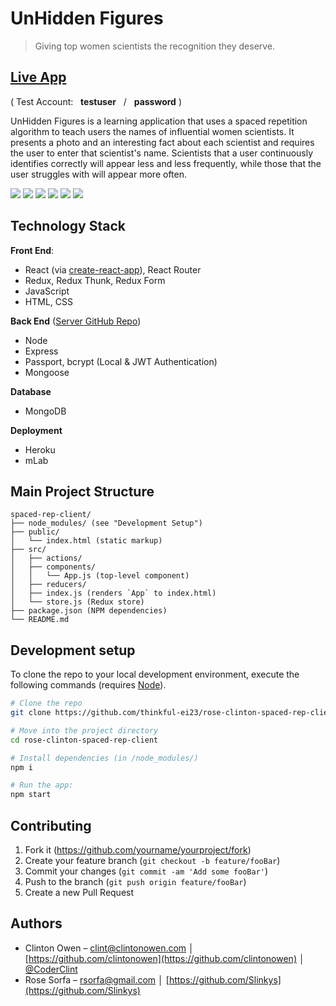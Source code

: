 # UnHidden Figures
> Giving top women scientists the recognition they deserve.

## [Live App](https://un-hidden-figures-app-client.herokuapp.com/)
( Test Account: &nbsp; **testuser** &nbsp; / &nbsp; **password** )

UnHidden Figures is a learning application that uses a spaced repetition algorithm to teach users the names of influential women scientists. It presents a photo and an interesting fact about each scientist and requires the user to enter that scientist's name. Scientists that a user continuously identifies correctly will appear less and less frequently, while those that the user struggles with will appear more often.

![](images/screenshot-1.png)
![](images/screenshot-2.png)
![](images/screenshot-3.png)
![](images/screenshot-4.png)
![](images/screenshot-5.png)
![](images/screenshot-6.png)

<!-- ## Installation

OS X & Linux:

```sh
npm install my-crazy-module --save
```

Windows:

```sh
edit autoexec.bat
``` -->

<!-- ## Usage example

A few motivating and useful examples of how your product can be used. Spice this up with code blocks and potentially more screenshots. -->

<!-- _For more examples and usage, please refer to the [Wiki][wiki]._ -->

## Technology Stack
**Front End**:
* React (via [create-react-app](https://github.com/facebook/create-react-app)), React Router
* Redux, Redux Thunk, Redux Form
* JavaScript
* HTML, CSS

**Back End** ([Server GitHub Repo](https://github.com/thinkful-ei23/rose-clinton-spaced-rep-server))
* Node
* Express
* Passport, bcrypt (Local & JWT Authentication)
* Mongoose
<!-- * Mocha, Chai (Testing) -->

**Database**
* MongoDB

**Deployment**
<!-- **CICD** -->
<!-- * Mocha, Chai -->
<!-- * TravisCI -->
* Heroku
* mLab

## Main Project Structure

```
spaced-rep-client/
├── node_modules/ (see "Development Setup")
├── public/
│   └── index.html (static markup)
├── src/
│   ├── actions/
│   ├── components/
│   │   └── App.js (top-level component)
│   ├── reducers/
│   ├── index.js (renders `App` to index.html)
│   └── store.js (Redux store)
├── package.json (NPM dependencies)
└── README.md
```

## Development setup

To clone the repo to your local development environment, execute the following commands (requires [Node](https://nodejs.org)).

```sh
# Clone the repo
git clone https://github.com/thinkful-ei23/rose-clinton-spaced-rep-client.git

# Move into the project directory
cd rose-clinton-spaced-rep-client

# Install dependencies (in /node_modules/)
npm i

# Run the app:
npm start
```

<!-- ## Release History

* 0.2.1
    * CHANGE: Update docs (module code remains unchanged)
* 0.2.0
    * CHANGE: Remove `setDefaultXYZ()`
    * ADD: Add `init()`
* 0.1.1
    * FIX: Crash when calling `baz()` (Thanks @GenerousContributorName!)
* 0.1.0
    * The first proper release
    * CHANGE: Rename `foo()` to `bar()`
* 0.0.1
    * Work in progress -->

## Contributing

1. Fork it (<https://github.com/yourname/yourproject/fork>)
2. Create your feature branch (`git checkout -b feature/fooBar`)
3. Commit your changes (`git commit -am 'Add some fooBar'`)
4. Push to the branch (`git push origin feature/fooBar`)
5. Create a new Pull Request

## Authors

* Clinton Owen – clint@clintonowen.com │ [https://github.com/clintonowen](https://github.com/clintonowen) │ [@CoderClint](https://twitter.com/CoderClint)
* Rose Sorfa – rsorfa@gmail.com │ [https://github.com/Slinkys](https://github.com/Slinkys)

<!-- Markdown link & img dfn's -->
[npm-image]: https://img.shields.io/npm/v/datadog-metrics.svg?style=flat-square
[npm-url]: https://npmjs.org/package/datadog-metrics
[npm-downloads]: https://img.shields.io/npm/dm/datadog-metrics.svg?style=flat-square
[travis-image]: https://img.shields.io/travis/dbader/node-datadog-metrics/master.svg?style=flat-square
[travis-url]: https://travis-ci.org/dbader/node-datadog-metrics
[wiki]: https://github.com/yourname/yourproject/wiki